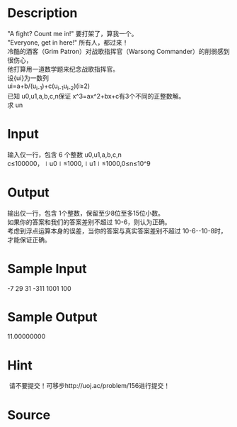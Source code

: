 
# Description

<div class="content"><div>&#34;A fight? Count me in!&#34; 要打架了，算我一个。</div>
<div></div>
<div>&#34;Everyone, get in here!&#34; 所有人，都过来！</div>
<div></div>
<div>冷酷的酒客（Grim Patron）对战歌指挥官（Warsong Commander）的削弱感到很伤心，</div>
<div>他打算用一道数学题来纪念战歌指挥官。</div>
<div></div>
<div>设{ui}为一数列</div>
<div>ui=a+b/(u<sub>i-1</sub>)+c(u<sub>i-1</sub>u<sub>i-2</sub>)(i≥2)</div>
<div>已知 u0,u1,a,b,c,n保证 x^3=ax^2+bx+c有3个不同的正整数解。</div>
<div></div>
<div>求 un</div>
<p></p></div>

# Input

<div class="content"><div>输入仅一行，包含 6 个整数 u0,u1,a,b,c,n</div>
<div>c≤100000，∣u0∣≤1000,∣u1∣≤1000,0≤n≤10^9</div></div>

# Output

<div class="content"><div>输出仅一行，包含 1个整数，保留至少8位至多15位小数。</div>
<div>如果你的答案和我们的答案差别不超过 10-6，则认为正确。</div>
<div>考虑到浮点运算本身的误差，当你的答案与真实答案差别不超过 10-6--10-8时，才能保证正确。</div>
<div></div></div>

# Sample Input

<div class="content"><span class="sampledata">-7 29 31 -311 1001 100</span></div>

# Sample Output

<div class="content"><span class="sampledata">11.00000000</span></div>

# Hint

<div class="content"><p></p><p> 请不要提交！可移步http://uoj.ac/problem/156进行提交！</p><p></p></div>

# Source

<div class="content"><p><a href="problemset.php?search="></a></p></div>

